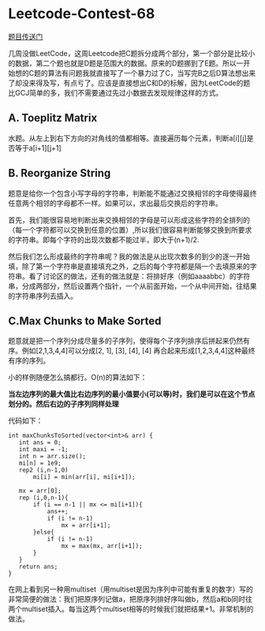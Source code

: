 # Leetcode-Contest-68
    
[题目传送门](https://leetcode.com/contest/leetcode-weekly-contest-68/)

几周没做LeetCode，这周Leetcode把C题拆分成两个部分，第一个部分是比较小的数据，第二个题也就是D题是范围大的数据。原来的D题挪到了E题。所以一开始想的C题的算法有问题我就直接写了一个暴力过了C，当写完B之后D算法想出来了却没来得及写，有点亏了。应该是直接想出C和D的标解，因为LeetCode的题比GCJ简单的多，我们不需要通过先过小数据去发现规律这样的方式。

## A. Toeplitz Matrix

水题。从左上到右下方向的对角线的值都相等。直接遍历每个元素，判断a[i][j]是否等于a[i+1][j+1]

## B. Reorganize String

题意是给你一个包含小写字母的字符串，判断能不能通过交换相邻的字母使得最终任意两个相邻的字母都不一样。如果可以，求出最后交换后的字符串。
    
首先，我们能很容易地判断出来交换相邻的字母是可以形成这些字符的全排列的（每一个字符都可以交换到任意的位置）,所以我们很容易判断能够交换到所要求的字符串。即每个字符的出现次数都不能过半，即大于(n+1)/2.

然后我们怎么形成最终的字符串呢？我的做法是从出现次数多的到少的逐一开始填，除了第一个字符串是直接填充之外，之后的每个字符都是隔一个去填原来的字符串。看了讨论区的做法，还有的做法就是：将排好序（例如aaaabbc）的字符串，分成两部分，然后设置两个指针，一个从前面开始，一个从中间开始，往结果的字符串序列去插入。

## C.Max Chunks to Make Sorted

题意就是把一个序列分成尽量多的子序列，使得每个子序列排序后拼起来仍然有序。例如[2,1,3,4,4]可以分成[2, 1], [3], [4], [4] 再合起来形成[1,2,3,4,4]这种最终有序的序列。

小的样例随便怎么搞都行。O(n)的算法如下：

**当左边序列的最大值比右边序列的最小值要小(可以等)时，我们是可以在这个节点划分的。然后右边的子序列同样处理**



代码如下：

```
int maxChunksToSorted(vector<int>& arr) {
   int ans = 0;
   int maxi = -1;
   int n = arr.size();
   mi[n] = 1e9;
   rep2 (i,n-1,0)
       mi[i] = min(arr[i], mi[i+1]);
   
   mx = arr[0];
   rep (i,0,n-1){
       if (i == n-1 || mx <= mi[i+1]){
           ans++;
           if (i != n-1)
               mx = arr[i+1];
       }else{
           if (i != n-1)
               mx = max(mx, arr[i+1]);
       }
   }
   return ans;
}
```

在网上看到另一种用multiset（用multiset是因为序列中可能有重复的数字）写的非常简便的做法：我们把原序列记做a，把原序列排好序叫做b，然后a和b同时往两个multiset插入。每当这两个multiset相等的时候我们就把结果+1。非常机制的做法。




